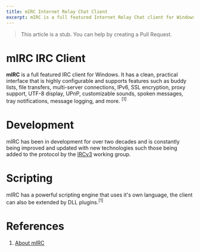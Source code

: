 ```yaml
---
title: mIRC Internet Relay Chat Client
excerpt: mIRC is a full featured Internet Relay Chat client for Windows that can be used to communicate, share, play or work with others on IRC networks around the world.
---
```

> This article is a stub. You can help by creating a Pull Request.

# mIRC IRC Client
**mIRC** is a full featured IRC client for Windows. It has a clean, practical interface that is highly configurable and supports features such as buddy lists, file transfers, multi-server connections, IPv6, SSL encryption, proxy support, UTF-8 display, UPnP, customizable sounds, spoken messages, tray notifications, message logging, and more. <sup>[1]</sup>

# Development
mIRC has been in development for over two decades and is constantly being improved and updated with new technologies such those being added to the protocol by the [IRCv3](wiki/ircv3) working group.

# Scripting
mIRC has a powerful scripting engine that uses it's own language, the client can also be extended by  DLL  plugins.<sup>[1]</sup>

# References
1. [About mIRC](https://www.mirc.com/about.html)